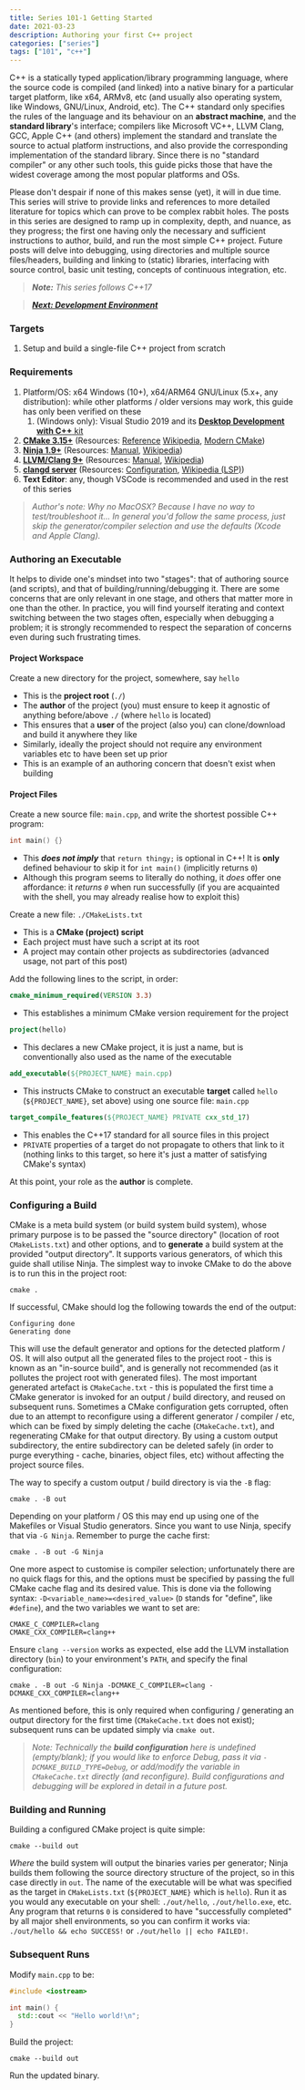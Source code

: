 ```yaml
---
title: Series 101-1 Getting Started
date: 2021-03-23
description: Authoring your first C++ project
categories: ["series"]
tags: ["101", "c++"]
---
```


C++ is a statically typed application/library programming language, where the source code is compiled (and linked) into a native binary for a particular target platform, like x64, ARMv8, etc (and usually also operating system, like Windows, GNU/Linux, Android, etc). The C++ standard only specifies the rules of the language and its behaviour on an **abstract machine**, and the **standard library**'s interface; compilers like Microsoft VC++, LLVM Clang, GCC, Apple C++ (and others) implement the standard and translate the source to actual platform instructions, and also provide the corresponding implementation of the standard library. Since there is no "standard compiler" or any other such tools, this guide picks those that have the widest coverage among the most popular platforms and OSs.

Please don't despair if none of this makes sense (yet), it will in due time. This series will strive to provide links and references to more detailed literature for topics which can prove to be complex rabbit holes. The posts in this series are designed to ramp up in complexity, depth, and nuance, as they progress; the first one having only the necessary and sufficient instructions to author, build, and run the most simple C++ project. Future posts will delve into debugging, using directories and multiple source files/headers, building and linking to (static) libraries, interfacing with source control, basic unit testing, concepts of continuous integration, etc.

> _**Note:** This series follows C++17_

> _[**Next: Development Environment**](https://cpp-gamedev.netlify.app/series/101/2_development_environment/)_

### Targets

1. Setup and build a single-file C++ project from scratch

### Requirements

1. Platform/OS: x64 Windows (10+), x64/ARM64 GNU/Linux (5.x+, any distribution): while other platforms / older versions may work, this guide has only been verified on these
   1. (Windows only): Visual Studio 2019 and its [**Desktop Development with C++** kit](https://docs.microsoft.com/en-us/cpp/build/media/vscpp-concierge-choose-workload.gif?view=msvc-160)
1. **[CMake 3.15+](https://cmake.org/download)** (Resources: [Reference](https://cmake.org/cmake/help/v3.20/) [Wikipedia](https://en.wikipedia.org/wiki/CMake), [Modern CMake](https://cliutils.gitlab.io/modern-cmake/modern-cmake.pdf))
1. **[Ninja 1.9+](https://github.com/ninja-build/ninja/releases)** (Resources: [Manual](https://ninja-build.org/manual.html), [Wikipedia](<https://en.wikipedia.org/wiki/Ninja_(build_system)>))
1. **[LLVM/Clang 9+](https://releases.llvm.org/download.html)** (Resources: [Manual](https://clang.llvm.org/docs/UsersManual.html), [Wikipedia](https://en.wikipedia.org/wiki/Clang))
1. **[clangd server](https://clangd.llvm.org/installation.html)** (Resources: [Configuration](https://clangd.llvm.org/config.html), [Wikipedia (LSP)](https://en.wikipedia.org/wiki/Language_Server_Protocol))
1. **Text Editor**: any, though VSCode is recommended and used in the rest of this series

> _Author's note: Why no MacOSX? Because I have no way to test/troubleshoot it... In general you'd follow the same process, just skip the generator/compiler selection and use the defaults (Xcode and Apple Clang)._

### Authoring an Executable

It helps to divide one's mindset into two "stages": that of authoring source (and scripts), and that of building/running/debugging it. There are some concerns that are only relevant in one stage, and others that matter more in one than the other. In practice, you will find yourself iterating and context switching between the two stages often, especially when debugging a problem; it is strongly recommended to respect the separation of concerns even during such frustrating times.

#### Project Workspace

Create a new directory for the project, somewhere, say `hello`

- This is the **project root** (`./`)
- The **author** of the project (you) must ensure to keep it agnostic of anything before/above `./` (where `hello` is located)
- This ensures that a **user** of the project (also you) can clone/download and build it anywhere they like
- Similarly, ideally the project should not require any environment variables etc to have been set up prior
- This is an example of an authoring concern that doesn't exist when building

#### Project Files

Create a new source file: `main.cpp`, and write the shortest possible C++ program:

```cpp
int main() {}
```

- This **_does not imply_** that `return thingy;` is optional in C++! It is **only** defined behaviour to skip it for `int main()` (implicitly returns `0`)
- Although this program seems to literally do nothing, it _does_ offer one affordance: it _returns `0`_ when run successfully (if you are acquainted with the shell, you may already realise how to exploit this)

Create a new file: `./CMakeLists.txt`

- This is a **CMake (project) script**
- Each project must have such a script at its root
- A project may contain other projects as subdirectories (advanced usage, not part of this post)

Add the following lines to the script, in order:

```cmake
cmake_minimum_required(VERSION 3.3)
```

- This establishes a minimum CMake version requirement for the project

```cmake
project(hello)
```

- This declares a new CMake project, it is just a name, but is conventionally also used as the name of the executable

```cmake
add_executable(${PROJECT_NAME} main.cpp)
```

- This instructs CMake to construct an executable **target** called `hello` (`${PROJECT_NAME}`, set above) using one source file: `main.cpp`

```cmake
target_compile_features(${PROJECT_NAME} PRIVATE cxx_std_17)
```

- This enables the C++17 standard for all source files in this project
- `PRIVATE` properties of a target do not propagate to others that link to it (nothing links to this target, so here it's just a matter of satisfying CMake's syntax)

At this point, your role as the **author** is complete.

### Configuring a Build

CMake is a meta build system (or build system build system), whose primary purpose is to be passed the "source directory" (location of root `CMakeLists.txt`) and other options, and to **generate** a build system at the provided "output directory". It supports various generators, of which this guide shall utilise Ninja. The simplest way to invoke CMake to do the above is to run this in the project root:

```
cmake .
```

If successful, CMake should log the following towards the end of the output:

```
Configuring done
Generating done
```

This will use the default generator and options for the detected platform / OS. It will also output all the generated files to the project root - this is known as an "in-source build", and is generally not recommended (as it pollutes the project root with generated files). The most important generated artefact is `CMakeCache.txt` - this is populated the first time a CMake generator is invoked for an output / build directory, and reused on subsequent runs. Sometimes a CMake configuration gets corrupted, often due to an attempt to reconfigure using a different generator / compiler / etc, which can be fixed by simply deleting the cache (`CMakeCache.txt`), and regenerating CMake for that output directory. By using a custom output subdirectory, the entire subdirectory can be deleted safely (in order to purge everything - cache, binaries, object files, etc) without affecting the project source files.

The way to specify a custom output / build directory is via the `-B` flag:

```
cmake . -B out
```

Depending on your platform / OS this may end up using one of the Makefiles or Visual Studio generators. Since you want to use Ninja, specify that via `-G Ninja`. Remember to purge the cache first:

```
cmake . -B out -G Ninja
```

One more aspect to customise is compiler selection; unfortunately there are no quick flags for this, and the options must be specified by passing the full CMake cache flag and its desired value. This is done via the following syntax: `-D<variable_name>=<desired_value>` (`D` stands for "define", like `#define`), and the two variables we want to set are:

```
CMAKE_C_COMPILER=clang
CMAKE_CXX_COMPILER=clang++
```

Ensure `clang --version` works as expected, else add the LLVM installation directory (`bin`) to your environment's `PATH`, and specify the final configuration:

```
cmake . -B out -G Ninja -DCMAKE_C_COMPILER=clang -DCMAKE_CXX_COMPILER=clang++
```

As mentioned before, this is only required when configuring / generating an output directory for the first time (`CMakeCache.txt` does not exist); subsequent runs can be updated simply via `cmake out`.

> _Note: Technically the **build configuration** here is undefined (empty/blank); if you would like to enforce Debug, pass it via `-DCMAKE_BUILD_TYPE=Debug`, or add/modify the variable in `CMakeCache.txt` directly (and reconfigure). Build configurations and debugging will be explored in detail in a future post._

### Building and Running

Building a configured CMake project is quite simple:

```
cmake --build out
```

_Where_ the build system will output the binaries varies per generator; Ninja builds them following the source directory structure of the project, so in this case directly in `out`. The name of the executable will be what was specified as the target in `CMakeLists.txt` (`${PROJECT_NAME}` which is `hello`). Run it as you would any executable on your shell: `./out/hello`, `./out/hello.exe`, etc. Any program that returns `0` is considered to have "successfully completed" by all major shell environments, so you can confirm it works via: `./out/hello && echo SUCCESS!` or `./out/hello || echo FAILED!`.

### Subsequent Runs

Modify `main.cpp` to be:

```cpp
#include <iostream>

int main() {
  std::cout << "Hello world!\n";
}
```

Build the project:

```
cmake --build out
```

Run the updated binary.
